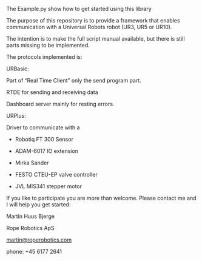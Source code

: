 The Example.py show how to get started using this library

The purpose of this repository is to provide a framework that enables communication with a Universal Robots robot (UR3, UR5 or UR10).

The intention is to make the full script manual available, but there is still parts missing to be implemented.

The protocols implemented is:

URBasic:

Part of “Real Time Client” only the send program part.

RTDE for sending and receiving data

Dashboard server mainly for resting errors. 

URPlus:

Driver to communicate with a 

-	Robotiq FT 300 Sensor

-	ADAM-6017 IO extension

-	Mirka Sander

-	FESTO CTEU-EP valve controller

-	JVL MIS341 stepper motor

If you like to participate you are more than welcome.
Please contact me and I will help you get started:

Martin Huus Bjerge

Rope Robotics ApS

martin@roperobotics.com

phone: +45 6177 2641